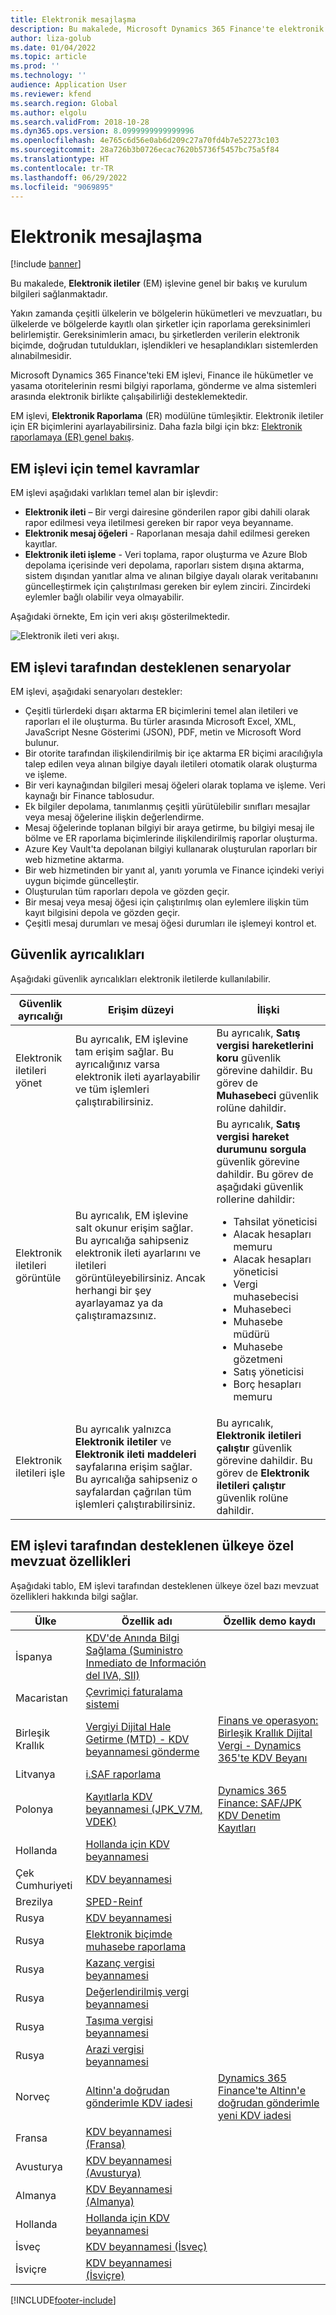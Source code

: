 ```yaml
---
title: Elektronik mesajlaşma
description: Bu makalede, Microsoft Dynamics 365 Finance'te elektronik mesajlaşma ile ilgili kurulum bilgileri ve sürece genel bir bakış sağlanmaktadır.
author: liza-golub
ms.date: 01/04/2022
ms.topic: article
ms.prod: ''
ms.technology: ''
audience: Application User
ms.reviewer: kfend
ms.search.region: Global
ms.author: elgolu
ms.search.validFrom: 2018-10-28
ms.dyn365.ops.version: 8.0999999999999996
ms.openlocfilehash: 4e765c6d56e0ab6d209c27a70fd4b7e52273c103
ms.sourcegitcommit: 28a726b3b0726ecac7620b5736f5457bc75a5f84
ms.translationtype: HT
ms.contentlocale: tr-TR
ms.lasthandoff: 06/29/2022
ms.locfileid: "9069895"
---
```

# <a name="electronic-messaging"></a>Elektronik mesajlaşma

[!include [banner](../includes/banner.md)]

Bu makalede, **Elektronik iletiler** (EM) işlevine genel bir bakış ve kurulum bilgileri sağlanmaktadır.

Yakın zamanda çeşitli ülkelerin ve bölgelerin hükümetleri ve mevzuatları, bu ülkelerde ve bölgelerde kayıtlı olan şirketler için raporlama gereksinimleri belirlemiştir. Gereksinimlerin amacı, bu şirketlerden verilerin elektronik biçimde, doğrudan tutuldukları, işlendikleri ve hesaplandıkları sistemlerden alınabilmesidir.

Microsoft Dynamics 365 Finance'teki EM işlevi, Finance ile hükümetler ve yasama otoritelerinin resmi bilgiyi raporlama, gönderme ve alma sistemleri arasında elektronik birlikte çalışabilirliği desteklemektedir.

EM işlevi, **Elektronik Raporlama** (ER) modülüne tümleşiktir. Elektronik iletiler için ER biçimlerini ayarlayabilirsiniz. Daha fazla bilgi için bkz: [Elektronik raporlamaya (ER) genel bakış](/dynamics365/unified-operations/dev-itpro/analytics/general-electronic-reporting).

## <a name="basic-concepts-for-em-functionality"></a>EM işlevi için temel kavramlar

EM işlevi aşağıdaki varlıkları temel alan bir işlevdir:

- **Elektronik ileti** – Bir vergi dairesine gönderilen rapor gibi dahili olarak rapor edilmesi veya iletilmesi gereken bir rapor veya beyanname.
- **Elektronik mesaj öğeleri** - Raporlanan mesaja dahil edilmesi gereken kayıtlar.
- **Elektronik ileti işleme** - Veri toplama, rapor oluşturma ve Azure Blob depolama içerisinde veri depolama, raporları sistem dışına aktarma, sistem dışından yanıtlar alma ve alınan bilgiye dayalı olarak veritabanını güncelleştirmek için çalıştırılması gereken bir eylem zinciri. Zincirdeki eylemler bağlı olabilir veya olmayabilir.

Aşağıdaki örnekte, Em için veri akışı gösterilmektedir.

![Elektronik ileti veri akışı.](media/electronic-messaging-data-flow.png)

## <a name="scenarios-supported-by-the-em-functionality"></a>EM işlevi tarafından desteklenen senaryolar

EM işlevi, aşağıdaki senaryoları destekler:

- Çeşitli türlerdeki dışarı aktarma ER biçimlerini temel alan iletileri ve raporları el ile oluşturma. Bu türler arasında Microsoft Excel, XML, JavaScript Nesne Gösterimi (JSON), PDF, metin ve Microsoft Word bulunur.
- Bir otorite tarafından ilişkilendirilmiş bir içe aktarma ER biçimi aracılığıyla talep edilen veya alınan bilgiye dayalı iletileri otomatik olarak oluşturma ve işleme.
- Bir veri kaynağından bilgileri mesaj öğeleri olarak toplama ve işleme. Veri kaynağı bir Finance tablosudur.
- Ek bilgiler depolama, tanımlanmış çeşitli yürütülebilir sınıfları mesajlar veya mesaj öğelerine ilişkin değerlendirme.
- Mesaj öğelerinde toplanan bilgiyi bir araya getirme, bu bilgiyi mesaj ile bölme ve ER raporlama biçimlerinde ilişkilendirilmiş raporlar oluşturma.
- Azure Key Vault'ta depolanan bilgiyi kullanarak oluşturulan raporları bir web hizmetine aktarma.
- Bir web hizmetinden bir yanıt al, yanıtı yorumla ve Finance içindeki veriyi uygun biçimde güncelleştir.
- Oluşturulan tüm raporları depola ve gözden geçir.
- Bir mesaj veya mesaj öğesi için çalıştırılmış olan eylemlere ilişkin tüm kayıt bilgisini depola ve gözden geçir.
- Çeşitli mesaj durumları ve mesaj öğesi durumları ile işlemeyi kontrol et.

## <a name="security-privileges"></a>Güvenlik ayrıcalıkları

Aşağıdaki güvenlik ayrıcalıkları elektronik iletilerde kullanılabilir.

| Güvenlik ayrıcalığı           | Erişim düzeyi | İlişki |
|------------------------------|--------------|-------------|
| Elektronik iletileri yönet | Bu ayrıcalık, EM işlevine tam erişim sağlar. Bu ayrıcalığınız varsa elektronik ileti ayarlayabilir ve tüm işlemleri çalıştırabilirsiniz. | Bu ayrıcalık, **Satış vergisi hareketlerini koru** güvenlik görevine dahildir. Bu görev de **Muhasebeci** güvenlik rolüne dahildir. |
| Elektronik iletileri görüntüle     | Bu ayrıcalık, EM işlevine salt okunur erişim sağlar. Bu ayrıcalığa sahipseniz elektronik ileti ayarlarını ve iletileri görüntüleyebilirsiniz. Ancak herhangi bir şey ayarlayamaz ya da çalıştıramazsınız. | Bu ayrıcalık, **Satış vergisi hareket durumunu sorgula** güvenlik görevine dahildir. Bu görev de aşağıdaki güvenlik rollerine dahildir:<ul><li>Tahsilat yöneticisi</li><li>Alacak hesapları memuru</li><li>Alacak hesapları yöneticisi</li><li>Vergi muhasebecisi</li><li>Muhasebeci</li><li>Muhasebe müdürü</li><li>Muhasebe gözetmeni</li><li>Satış yöneticisi</li><li>Borç hesapları memuru</li></ul> |
| Elektronik iletileri işle  | Bu ayrıcalık yalnızca **Elektronik iletiler** ve **Elektronik ileti maddeleri** sayfalarına erişim sağlar. Bu ayrıcalığa sahipseniz o sayfalardan çağrılan tüm işlemleri çalıştırabilirsiniz. | Bu ayrıcalık, **Elektronik iletileri çalıştır** güvenlik görevine dahildir. Bu görev de **Elektronik iletileri çalıştır** güvenlik rolüne dahildir. |

## <a name="country-specific-regulatory-features-supported-by-the-em-functionality"></a>EM işlevi tarafından desteklenen ülkeye özel mevzuat özellikleri

Aşağıdaki tablo, EM işlevi tarafından desteklenen ülkeye özel bazı mevzuat özellikleri hakkında bilgi sağlar.

| Ülke     | Özellik adı | Özellik demo kaydı |
|-------------|--------------|------------------------|
| İspanya       | [KDV'de Anında Bilgi Sağlama (Suministro Inmediato de Información del IVA, SII)](../localizations/emea-esp-sii.md) | |
| Macaristan     | [Çevrimiçi faturalama sistemi](../localizations/emea-hun-online-invoicing.md) | |
| Birleşik Krallık | [Vergiyi Dijital Hale Getirme (MTD) - KDV beyannamesi gönderme](../localizations/emea-gbr-mtd-vat-integration.md) | [Finans ve operasyon: Birleşik Krallık Dijital Vergi - Dynamics 365'te KDV Beyanı](https://community.dynamics.com/365/b/techtalks/posts/finance-and-operations-uk-digital-tax-vat-declaration-in-dynamics-365) |
| Litvanya   | [i.SAF raporlama](../localizations/emea-ltu-isaf.md) | |
| Polonya      | [Kayıtlarla KDV beyannamesi (JPK_V7M, VDEK)](../localizations/emea-pol-vdek.md) | [Dynamics 365 Finance: SAF/JPK KDV Denetim Kayıtları](https://community.dynamics.com/365/b/techtalks/posts/dynamics-365-finance-saf-jpk-vat-audit-registers-june-4-2020) |
| Hollanda | [Hollanda için KDV beyannamesi](../localizations/emea-nl-vat-declaration-netherlands.md) | |
| Çek Cumhuriyeti | [KDV beyannamesi](../localizations/emea-cze-vat-declaration-tax-declaration-model.md) | |
| Brezilya      | [SPED-Reinf](../localizations/latam-bra-sped-reinf-overview.md) | |
| Rusya      | [KDV beyannamesi](../localizations/rus-vat-declaration.md) | |
| Rusya      | [Elektronik biçimde muhasebe raporlama](../localizations/rus-accounting-reporting.md) | |
| Rusya      | [Kazanç vergisi beyannamesi](../localizations/rus-profit-tax-declaration.md) | |
| Rusya      | [Değerlendirilmiş vergi beyannamesi](../localizations/rus-assessed-tax-declaration.md) | |
| Rusya      | [Taşıma vergisi beyannamesi](../localizations/rus-transport-tax-declaration.md) | |
| Rusya      | [Arazi vergisi beyannamesi](../localizations/rus-land-tax-declaration.md) | |
| Norveç      | [Altinn'a doğrudan gönderimle KDV iadesi](../localizations/emea-nor-vat-return.md) | [Dynamics 365 Finance'te Altinn'e doğrudan gönderimle yeni KDV iadesi](https://community.dynamics.com/365/dynamics-365-fasttrack/b/techtalks/posts/new-vat-return-with-direct-submission-to-altinn-in-dynamics-365-finance-december-1-2021) |
| Fransa      | [KDV beyannamesi (Fransa)](../localizations/emea-fra-VAT-declaration-preview-France.md) | |
| Avusturya     | [KDV beyannamesi (Avusturya)](../localizations/emea-aut-vat-declaration-austria.md) | |
| Almanya     | [KDV Beyannamesi (Almanya)](../localizations/emea-deu-vat-declaration-germany.md) | |
| Hollanda | [Hollanda için KDV beyannamesi](../localizations/emea-nl-vat-declaration-netherlands.md) | |
| İsveç      | [KDV beyannamesi (İsveç)](../localizations/emea-swe-VAT-declaration-Sweden.md) | |
| İsviçre | [KDV beyannamesi (İsviçre)](../localizations/emea-che-vat-declaration-switzerland.md) | |

[!INCLUDE[footer-include](../../includes/footer-banner.md)]


